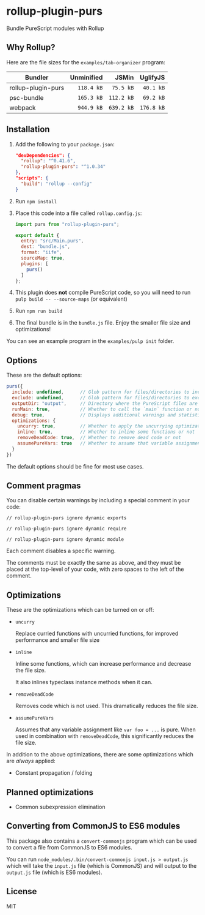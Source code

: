 # rollup-plugin-purs

Bundle PureScript modules with Rollup


## Why Rollup?

Here are the file sizes for the `examples/tab-organizer` program:

| Bundler            | Unminified | JSMin      | UglifyJS   |
| ------------------ | ---------: | ---------: | ---------: |
| rollup-plugin-purs | `118.4 kB` | `75.5 kB`  | `40.1 kB`  |
| psc-bundle         | `165.3 kB` | `112.2 kB` | `69.2 kB`  |
| webpack            | `944.9 kB` | `639.2 kB` | `176.8 kB` |


## Installation

1. Add the following to your `package.json`:

   ```json
   "devDependencies": {
     "rollup": "^0.41.6",
     "rollup-plugin-purs": "^1.0.34"
   },
   "scripts": {
     "build": "rollup --config"
   }
   ```

2. Run `npm install`

3. Place this code into a file called `rollup.config.js`:

   ```js
   import purs from "rollup-plugin-purs";

   export default {
     entry: "src/Main.purs",
     dest: "bundle.js",
     format: "iife",
     sourceMap: true,
     plugins: [
       purs()
     ]
   };
   ```

4. This plugin does **not** compile PureScript code, so you will need to run `pulp build -- --source-maps` (or equivalent)

5. Run `npm run build`

6. The final bundle is in the `bundle.js` file. Enjoy the smaller file size and optimizations!

You can see an example program in the `examples/pulp init` folder.


## Options

These are the default options:

```js
purs({
  include: undefined,      // Glob pattern for files/directories to include
  exclude: undefined,      // Glob pattern for files/directories to exclude
  outputDir: "output",     // Directory where the PureScript files are located
  runMain: true,           // Whether to call the `main` function or not
  debug: true,             // Displays additional warnings and statistics
  optimizations: {
    uncurry: true,         // Whether to apply the uncurrying optimization or not
    inline: true,          // Whether to inline some functions or not
    removeDeadCode: true,  // Whether to remove dead code or not
    assumePureVars: true   // Whether to assume that variable assignment is always pure
  }
})
```

The default options should be fine for most use cases.


## Comment pragmas

You can disable certain warnings by including a special comment in your code:

```
// rollup-plugin-purs ignore dynamic exports
```

```
// rollup-plugin-purs ignore dynamic require
```

```
// rollup-plugin-purs ignore dynamic module
```

Each comment disables a specific warning.

The comments must be exactly the same as above, and they must be placed at the top-level of your code, with zero spaces to the left of the comment.


## Optimizations

These are the optimizations which can be turned on or off:

* `uncurry`

  Replace curried functions with uncurried functions, for improved performance and smaller file size

* `inline`

  Inline some functions, which can increase performance and decrease the file size.

  It also inlines typeclass instance methods when it can.

* `removeDeadCode`

  Removes code which is not used. This dramatically reduces the file size.

* `assumePureVars`

  Assumes that any variable assignment like `var foo = ...` is pure. When used in combination with `removeDeadCode`, this significantly reduces the file size.

In addition to the above optimizations, there are some optimizations which are *always* applied:

* Constant propagation / folding


## Planned optimizations

* Common subexpression elimination


## Converting from CommonJS to ES6 modules

This package also contains a `convert-commonjs` program which can be used to convert a file from CommonJS to ES6 modules.

You can run `node_modules/.bin/convert-commonjs input.js > output.js` which will take the `input.js` file (which is CommonJS) and will output to the `output.js` file (which is ES6 modules).


## License

MIT
